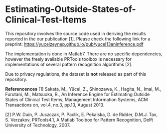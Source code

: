 # Estimating-Outside-States-of-Clinical-Test-Items

This repository involves the source code used in deriving the results reported in the our publication [1]. Please check the following link for a preprint:
https://yucelzeynep.github.io/pub/yucel13aninference.pdf

The implementation is done in Matlab7. There are no specific dependencies, however the freely available PRTools toolbox 
is necessary for implementations of several pattern recognition algorithms [2]. 

Due to privacy regulations, the dataset is **not** released as part of this repository. 

**Referencences**
[1] Sakata, M., Yücel, Z., Shinozawa, K., Hagita, N., Imai, M., Furutani, M., Matsuoka, R., An Inference Engine for Estimating Outside States of Clinical Test Items, Management Information Systems, ACM Transactions on, vol.4, no.3, pp.13, August 2013.

[2] P.W. Duin, P. Juszczak, P. Paclik, E. Pekalska, D. de Ridder, D.M.J. Tax, S. Verzakov, PRTools4.1, A Matlab Toolbox for Pattern Recognition, Delft University of Technology, 2007.
